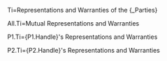 Ti=Representations and Warranties of the {_Parties}

All.Ti=Mutual Representations and Warranties

P1.Ti={P1.Handle}'s Representations and Warranties

P2.Ti={P2.Handle}'s Representations and Warranties